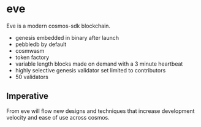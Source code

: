 # eve

Eve is a modern cosmos-sdk blockchain.

* genesis embedded in binary after launch
* pebbledb by default
* cosmwasm
* token factory
* variable length blocks made on demand with a 3 minute heartbeat
* highly selective genesis validator set limited to contributors
* 50 validators


## Imperative

From eve will flow new designs and techniques that increase development velocity and ease of use across cosmos.  

